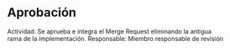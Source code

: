 # Aprobación

Actividad: Se aprueba e integra el Merge Request eliminando la antigua rama de la implementación.
Responsable: Miembro responsable de revisión